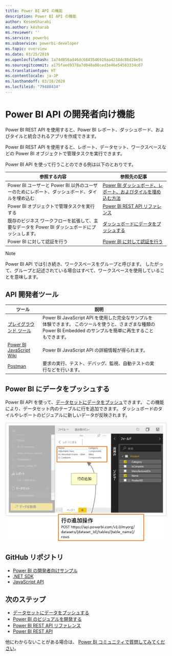 ```yaml
---
title: Power BI API の機能
description: Power BI API の機能
author: KesemSharabi
ms.author: kesharab
ms.reviewer: ''
ms.service: powerbi
ms.subservice: powerbi-developer
ms.topic: overview
ms.date: 03/25/2019
ms.openlocfilehash: 1a74d856ad46dc6843546919aa4234dc86d2be5c
ms.sourcegitcommit: a175faed9378a7d040a08ced3e46e54503334c07
ms.translationtype: HT
ms.contentlocale: ja-JP
ms.lasthandoff: 03/18/2020
ms.locfileid: "79488434"
---
```

# <a name="what-can-developers-do-with-the-power-bi-api"></a>Power BI API の開発者向け機能

Power BI REST API を使用すると、Power BI レポート、ダッシュボード、およびタイルと統合されるアプリを作成できます。

Power BI REST API を使用すると、レポート、データセット、ワークスペースなどの Power BI オブジェクトで管理タスクを実行できます。

Power BI API を使って行うことのできる例は以下のとおりです。

| **参照する内容** | **参照先の記事** |
|----------------------------------------------------------------------------------|------------------------------------------------------------------------------------|
| Power BI ユーザーと Power BI 以外のユーザーのためにレポート、ダッシュボード、タイルを埋め込む | [Power BI ダッシュボード、レポート、およびタイルを埋め込む方法](../embedded/embed-sample-for-customers.md) |
| Power BI オブジェクトで管理タスクを実行する | [Power BI REST API リファレンス](https://docs.microsoft.com/rest/api/power-bi/) |
| 既存のビジネス ワークフローを拡張して、主要なデータを Power BI ダッシュボードにプッシュします。 | [ダッシュボードにデータをプッシュする](walkthrough-push-data.md) |
| Power BI に対して認証を行う | [Power BI に対して認証を行う](../embedded/get-azuread-access-token.md) |

> [!NOTE]
> Power BI API では引き続き、ワークスペースをグループと呼びます。 したがって、グループと記述されている場合はすべて、ワークスペースを使用していることを意味します。

## <a name="api-developer-tools"></a>API 開発者ツール

| ツール | 説明 |  |  |
|-------------------------|---------------------------------------------------------------------------------------------------------------------------------------------------|---|---|
| [プレイグラウンド ツール](https://microsoft.github.io/PowerBI-JavaScript/demo) | Power BI JavaScript API を使用した完全なサンプルを体験できます。 このツールを使うと、さまざまな種類の Power BI Embedded のサンプルを簡単に再生することもできます。 |  |  |
| [Power BI JavaScript Wiki](https://github.com/Microsoft/powerbi-javascript/wiki) | Power BI JavaScript API の詳細情報が得られます。 |  |  |
| [Postman](https://www.getpostman.com/) | 要求の実行、テスト、デバッグ、監視、自動テストの実行などを行います。 |

## <a name="push-data-into-power-bi"></a>Power BI にデータをプッシュする

Power BI API を使って、[データセットにデータをプッシュ](walkthrough-push-data.md)できます。 この機能により、データセット内のテーブルに行を追加できます。 ダッシュボードのタイルやレポートのビジュアルに新しいデータが反映されます。

![サンプル データ をプッシュする](media/overview-of-power-bi-rest-api/powerbi-push-data.png)

## <a name="github-repositories"></a>GitHub リポジトリ

* [Power BI の開発者向けサンプル](https://github.com/Microsoft/PowerBI-Developer-Samples)
* [.NET SDK](https://github.com/Microsoft/PowerBI-CSharp)
* [JavaScript API](https://github.com/Microsoft/PowerBI-JavaScript)

## <a name="next-steps"></a>次のステップ

* [データセットにデータをプッシュする](walkthrough-push-data.md)
* [Power BI のビジュアルを開発する](../visuals/custom-visual-develop-tutorial.md)
* [Power BI REST API リファレンス](rest-api-reference.md)
* [Power BI REST API](https://docs.microsoft.com/rest/api/power-bi/)

他にわからないことがある場合は、 [Power BI コミュニティで質問してみてください](https://community.powerbi.com/)。
